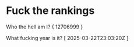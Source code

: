 # Fuck the rankings

Who the hell am I?
{ 12706999 }

What fucking year is it?
[ 2025-03-22T23:03:20Z ]
